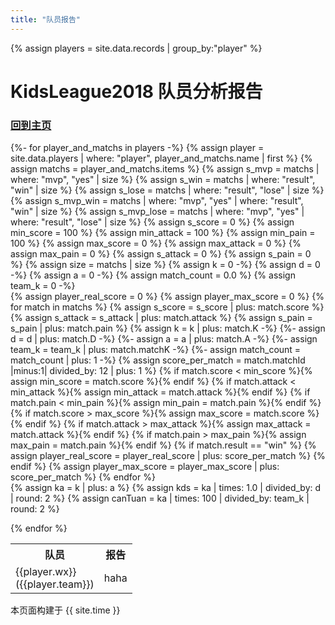 ```yaml
---
title: "队员报告"
---
```


{% assign players = site.data.records | group_by:"player" %}

# KidsLeague2018 队员分析报告
### [回到主页](index.html)

<table>
 <tr>
    <th>队员</th>
    <th>报告</th>
 </tr>
 
{%- for player_and_matchs in players -%}
  {% assign player = site.data.players | where: "player", player_and_matchs.name | first %}
  {% assign matchs = player_and_matchs.items %}
  {% assign s_mvp = matchs | where: "mvp", "yes" | size %}
  {% assign s_win = matchs | where: "result", "win" | size %}
  {% assign s_lose = matchs | where: "result", "lose" | size %}
  {% assign s_mvp_win = matchs | where: "mvp", "yes" | where: "result", "win"  | size %}
  {% assign s_mvp_lose = matchs | where: "mvp", "yes" | where: "result", "lose"  | size %}
  {% assign s_score = 0 %}
  {% assign min_score = 100 %}
  {% assign min_attack = 100 %}
  {% assign min_pain = 100 %}
  {% assign max_score = 0 %}
  {% assign  max_attack = 0 %}
  {% assign  max_pain = 0 %}
  {% assign s_attack = 0 %}
  {% assign s_pain = 0 %}
  {% assign size = matchs | size %}
  {% assign k = 0 -%}
  {% assign d = 0 -%}
  {% assign a = 0 -%}
  {% assign match_count = 0.0 %}
  {% assign team_k = 0 -%}  
  {% assign player_real_score = 0 %}
  {% assign player_max_score = 0 %}
  {% for match in matchs %}
    {% assign s_score = s_score | plus: match.score  %}
    {% assign s_attack = s_attack | plus: match.attack %}
    {% assign s_pain = s_pain | plus: match.pain %}
    {% assign k = k | plus: match.K -%}
    {%- assign d = d | plus: match.D -%}
    {%- assign a = a | plus: match.A -%}
    {%- assign team_k = team_k | plus: match.matchK -%}
    {%- assign match_count = match_count | plus: 1 -%}
    {% assign score_per_match = match.matchId |minus:1| divided_by: 12 | plus: 1 %}
    {% if match.score < min_score %}{% assign min_score = match.score %}{% endif %}
    {% if match.attack < min_attack %}{% assign min_attack = match.attack %}{% endif %}
    {% if match.pain < min_pain %}{% assign min_pain = match.pain %}{% endif %}
    {% if match.score > max_score %}{% assign max_score = match.score %}{% endif %}
    {% if match.attack > max_attack %}{% assign max_attack = match.attack %}{% endif %}
    {% if match.pain > max_pain %}{% assign max_pain = match.pain %}{% endif %}
    {% if match.result == "win" %}
      {% assign player_real_score = player_real_score | plus: score_per_match %}
    {% endif %}
    {% assign player_max_score = player_max_score | plus: score_per_match %}
  {% endfor %}  
  {% assign ka = k | plus: a %}
  {% assign kds = ka | times: 1.0 | divided_by: d | round: 2 %}
  {% assign canTuan = ka | times: 100 | divided_by: team_k | round: 2 %}
  <tr>
    <td>  {{player.wx}}  <br>  ({{player.team}}) </td>  
    <td>  haha </td>
  </tr>
{% endfor %}
</table>


本页面构建于 {{ site.time }}
